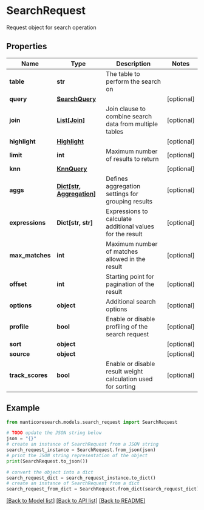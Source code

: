 # SearchRequest

Request object for search operation

## Properties

Name | Type | Description | Notes
------------ | ------------- | ------------- | -------------
**table** | **str** | The table to perform the search on | 
**query** | [**SearchQuery**](SearchQuery.md) |  | [optional] 
**join** | [**List[Join]**](Join.md) | Join clause to combine search data from multiple tables | [optional] 
**highlight** | [**Highlight**](Highlight.md) |  | [optional] 
**limit** | **int** | Maximum number of results to return | [optional] 
**knn** | [**KnnQuery**](KnnQuery.md) |  | [optional] 
**aggs** | [**Dict[str, Aggregation]**](Aggregation.md) | Defines aggregation settings for grouping results | [optional] 
**expressions** | **Dict[str, str]** | Expressions to calculate additional values for the result | [optional] 
**max_matches** | **int** | Maximum number of matches allowed in the result | [optional] 
**offset** | **int** | Starting point for pagination of the result | [optional] 
**options** | **object** | Additional search options | [optional] 
**profile** | **bool** | Enable or disable profiling of the search request | [optional] 
**sort** | **object** |  | [optional] 
**source** | **object** |  | [optional] 
**track_scores** | **bool** | Enable or disable result weight calculation used for sorting | [optional] 

## Example

```python
from manticoresearch.models.search_request import SearchRequest

# TODO update the JSON string below
json = "{}"
# create an instance of SearchRequest from a JSON string
search_request_instance = SearchRequest.from_json(json)
# print the JSON string representation of the object
print(SearchRequest.to_json())

# convert the object into a dict
search_request_dict = search_request_instance.to_dict()
# create an instance of SearchRequest from a dict
search_request_from_dict = SearchRequest.from_dict(search_request_dict)
```
[[Back to Model list]](../README.md#documentation-for-models) [[Back to API list]](../README.md#documentation-for-api-endpoints) [[Back to README]](../README.md)


